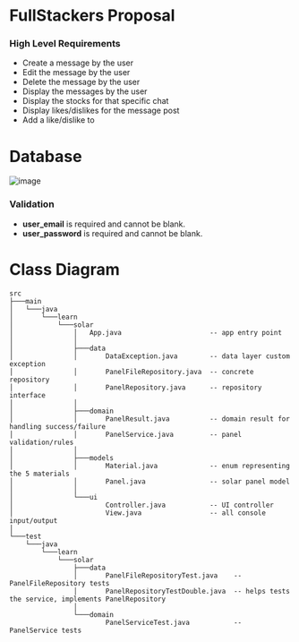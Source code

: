 # FullStackers Proposal

### High Level Requirements

- Create a message by the user
- Edit the message by the user
- Delete the message by the user
- Display the messages by the user
- Display the stocks for that specific chat
- Display likes/dislikes for the message post
- Add a like/dislike to

# Database

![image](https://github.com/user-attachments/assets/e50130bc-51cc-4853-82a4-ae284becaeda)

### Validation

- **user_email** is required and cannot be blank.
- **user_password** is required and cannot be blank.





# Class Diagram
```
src
├───main
│   └───java
│       └───learn
│           └───solar
│               │   App.java                      -- app entry point
│               │
│               ├───data
│               │       DataException.java        -- data layer custom exception
│               │       PanelFileRepository.java  -- concrete repository
│               │       PanelRepository.java      -- repository interface
│               │
│               ├───domain
│               │       PanelResult.java          -- domain result for handling success/failure
│               │       PanelService.java         -- panel validation/rules
│               │
│               ├───models
│               │       Material.java             -- enum representing the 5 materials
│               │       Panel.java                -- solar panel model
│               │
│               └───ui
│                       Controller.java           -- UI controller
│                       View.java                 -- all console input/output
│
└───test
    └───java
        └───learn
            └───solar
                ├───data
                │       PanelFileRepositoryTest.java    -- PanelFileRepository tests
                │       PanelRepositoryTestDouble.java  -- helps tests the service, implements PanelRepository
                │
                └───domain
                        PanelServiceTest.java           -- PanelService tests
```

